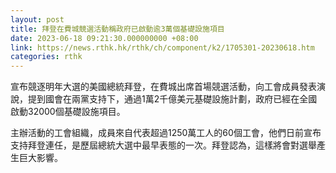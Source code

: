 ```yaml
---
layout: post
title: 拜登在費城競選活動稱政府已啟動逾3萬個基礎設施項目
date: 2023-06-18 09:21:30.000000000 +08:00
link: https://news.rthk.hk/rthk/ch/component/k2/1705301-20230618.htm
categories: rthk
---
```


宣布競逐明年大選的美國總統拜登，在費城出席首場競選活動，向工會成員發表演說，提到國會在兩黨支持下，通過1萬2千億美元基礎設施計劃，政府已經在全國啟動32000個基礎設施項目。

主辦活動的工會組織，成員來自代表超過1250萬工人的60個工會，他們日前宣布支持拜登連任，是歷屆總統大選中最早表態的一次。拜登認為，這樣將會對選舉產生巨大影響。
